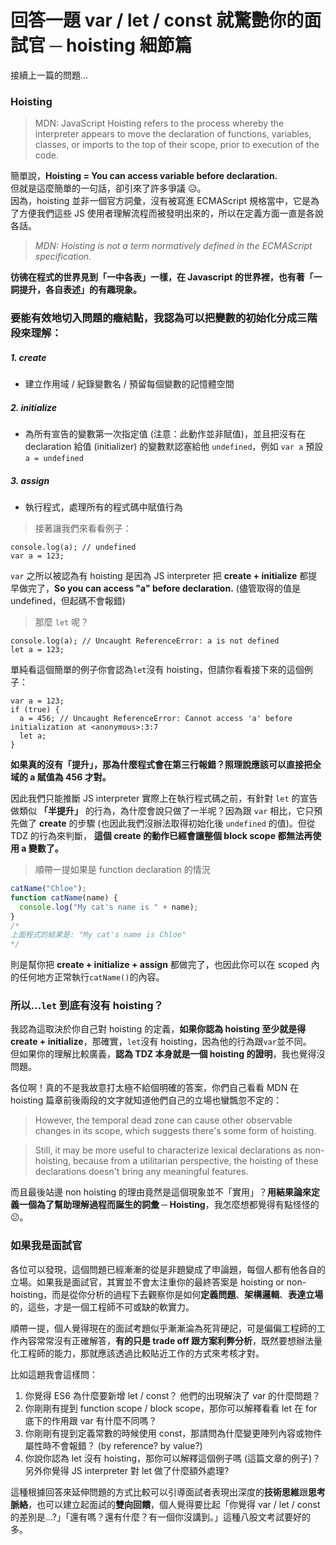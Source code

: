# 回答一題 var / let / const 就驚艷你的面試官 ─ hoisting 細節篇

接續上一篇的問題...

### Hoisting

> MDN: JavaScript Hoisting refers to the process whereby the interpreter appears to move the declaration of functions, variables, classes, or imports to the top of their scope, prior to execution of the code.

簡單說，**Hoisting = You can access variable before declaration.**<br>
但就是這麼簡單的一句話，卻引來了許多爭議 😥。<br>
因為，hoisting 並非一個官方詞彙，沒有被寫進 ECMAScript 規格當中，它是為了方便我們這些 JS 使用者理解流程而被發明出來的，所以在定義方面一直是各說各話。<br>

> _MDN: Hoisting is not a term normatively defined in the ECMAScript specification._

**彷彿在程式的世界見到「一中各表」一樣，在 Javascript 的世界裡，也有著「一詞提升，各自表述」的有趣現象。**

### 要能有效地切入問題的癥結點，我認為可以把變數的初始化分成三階段來理解：

##### 1. create

- 建立作用域 / 紀錄變數名 / 預留每個變數的記憶體空間

##### 2. initialize

- 為所有宣告的變數第一次指定值 (注意：此動作並非賦值)，並且把沒有在 declaration 給值 (initializer) 的變數默認塞給他 `undefined`，例如 `var a` 預設 `a = undefined`

##### 3. assign

- 執行程式，處理所有的程式碼中賦值行為

> 接著讓我們來看看例子：

```
console.log(a); // undefined
var a = 123;
```

`var` 之所以被認為有 hoisting 是因為 JS interpreter 把 **create + initialize** 都提早做完了，**So you can
access "a" before declaration.** (儘管取得的值是 undefined，但起碼不會報錯)

> 那麼 `let` 呢？

```
console.log(a); // Uncaught ReferenceError: a is not defined
let a = 123;
```

單純看這個簡單的例子你會認為`let`沒有 hoisting，但請你看看接下來的這個例子：

```
var a = 123;
if (true) {
  a = 456; // Uncaught ReferenceError: Cannot access 'a' before initialization at <anonymous>:3:7
  let a;
}
```

**如果真的沒有「提升」，那為什麼程式會在第三行報錯？照理說應該可以直接把全域的 a 賦值為 456 才對。**<br>

因此我們只能推斷 JS interpreter 實際上在執行程式碼之前，有針對 `let` 的宣告做類似 **「半提升」** 的行為，為什麼會說只做了一半呢？因為跟 `var` 相比，它只預先做了 **create** 的步驟 (也因此我們沒辦法取得初始化後 `undefined` 的值)。但從 TDZ 的行為來判斷， **這個 create 的動作已經會讓整個 block scope 都無法再使用 a 變數了。**

> 順帶一提如果是 function declaration 的情況

```js
catName("Chloe");
function catName(name) {
  console.log("My cat's name is " + name);
}
/*
上面程式的結果是: "My cat's name is Chloe"
*/
```

則是幫你把 **create + initialize + assign** 都做完了，也因此你可以在 scoped 內的任何地方正常執行`catName()`的內容。

### 所以...`let` 到底有沒有 hoisting？

我認為這取決於你自己對 hoisting 的定義，**如果你認為 hoisting 至少就是得 create + initialize**，那確實，`let`沒有 hoisting，因為他的行為跟`var`並不同。<br>
但如果你的理解比較廣義，**認為 TDZ 本身就是一個 hoisting 的證明**，我也覺得沒問題。

各位啊！真的不是我故意打太極不給個明確的答案，你們自己看看 MDN 在 hoisting 篇章前後兩段的文字就知道他們自己的立場也蠻飄忽不定的：

> However, the temporal dead zone can cause other observable changes in its scope, which suggests there's some form of hoisting.

> Still, it may be more useful to characterize lexical declarations as non-hoisting, because from a utilitarian perspective, the hoisting of these declarations doesn't bring any meaningful features.

而且最後站邊 non hoisting 的理由竟然是這個現象並不「實用」？**用結果論來定義一個為了幫助理解過程而誕生的詞彙 ─ Hoisting**，我怎麼想都覺得有點怪怪的 😕。

### 如果我是面試官

各位可以發現，這個問題已經漸漸的從是非題變成了申論題，每個人都有他各自的立場。如果我是面試官，其實並不會太注重你的最終答案是 hoisting or non-hoisting，而是從你分析的過程下去觀察你是如何**定義問題**、**架構邏輯**、**表達立場**的，這些，才是一個工程師不可或缺的軟實力。

順帶一提，個人覺得現在的面試考題似乎漸漸淪為死背硬記，可是偏偏工程師的工作內容常常沒有正確解答，**有的只是 trade off 跟方案利弊分析**，既然要想辦法量化工程師的能力，那就應該透過比較貼近工作的方式來考核才對。<br>

比如這題我會這樣問：<br>

1. 你覺得 ES6 為什麼要新增 let / const？ 他們的出現解決了 var 的什麼問題？
2. 你剛剛有提到 function scope / block scope，那你可以解釋看看 let 在 for 底下的作用跟 var 有什麼不同嗎？
3. 你剛剛有提到定義常數的時候使用 const，那請問為什麼變更陣列內容或物件屬性時不會報錯？ (by reference? by value?)
4. 你說你認為 let 沒有 hoisting，那你可以解釋這個例子嗎 (這篇文章的例子)？另外你覺得 JS interpreter 對 let 做了什麼額外處理?

這種根據回答來延伸問題的方式比較可以引導面試者表現出深度的**技術思維**跟**思考脈絡**，也可以建立起面試的**雙向回饋**，個人覺得要比起「你覺得 var / let / const 的差別是...?」「還有嗎？還有什麼？有一個你沒講到。」這種八股文考試要好的多。

